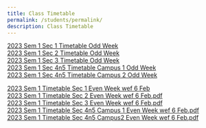 ```yaml
---
title: Class Timetable
permalink: /students/permalink/
description: Class Timetable
---
```

[2023 Sem 1 Sec 1 Timetable Odd Week](/files/Students/Timetable/2023%20Sem%201%20Timetable%20Sec%201%20Odd%20Week.pdf)<BR>
[2023 Sem 1 Sec 2 Timetable Odd Week](/files/Students/Timetable/2023%20Sem%201%20Timetable%20Sec%202%20Odd%20Week.pdf)<BR>
[2023 Sem 1 Sec 3 Timetable Odd Week](/files/Students/Timetable/2023%20Sem%201%20Timetable%20Sec%203%20Odd%20Week.pdf)<BR>
[2023 Sem 1 Sec 4n5 Timetable Campus 1 Odd Week](/files/Students/Timetable/2023%20Sem%201%20Timetable%20Sec%2045%20Campus%201%20Odd%20Week.pdf)<BR>
[2023 Sem 1 Sec 4n5 Timetable Campus 2 Odd Week](/files/Students/Timetable/2023%20Sem%201%20Timetable%20Sec%2045%20Campus%202%20Odd%20Week.pdf)<BR>

[2023 Sem 1 Timetable Sec 1 Even Week wef 6 Feb](/files/Students/Timetable/2023%20Sem%201%20Timetable%20Sec%201%20Even%20Week%20wef%206%20Feb.pdf)<BR>
[2023 Sem 1 Timetable Sec 2 Even Week wef 6 Feb.pdf](/files/Students/Timetable/2023%20Sem%201%20Timetable%20Sec%202%20Even%20Week%20wef%206%20Feb.pdf)<BR>
[2023 Sem 1 Timetable Sec 3 Even Week wef 6 Feb.pdf](/files/Students/Timetable/2023%20Sem%201%20Timetable%20Sec%203%20Even%20Week%20wef%206%20Feb.pdf)<BR>
[2023 Sem 1 Timetable Sec 4n5 Campus 1 Even Week wef 6 Feb.pdf](/files/Students/Timetable/2023%20Sem%201%20Timetable%20Sec%204n5%20Campus%201%20Even%20Week%20wef%206%20Feb.pdf)<BR>
[2023 Sem 1 Timetable Sec 4n5 Campus2 Even Week wef 6 Feb.pdf](/files/Students/Timetable/2023%20Sem%201%20Timetable%20Sec%204n5%20Campus%202%20Even%20Week%20wef%206%20Feb.pdf)<BR>
